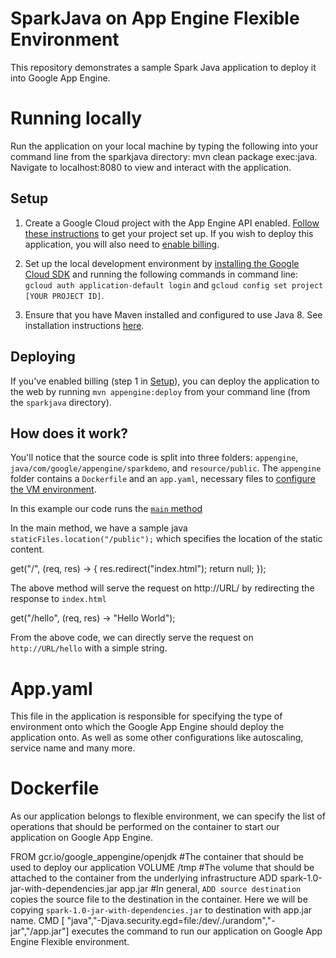 # SparkJava on App Engine Flexible Environment

This repository demonstrates a sample Spark Java application to deploy it into Google App Engine.

# Running locally
Run the application on your local machine by typing the following into your command line from the sparkjava directory: mvn clean package exec:java. Navigate to localhost:8080 to view and interact with the application.

Setup
-----

1.  Create a Google Cloud project with the App Engine API enabled.
    [Follow these
    instructions](https://cloud.google.com/docs/authentication#preparation) to
    get your project set up. If you wish to deploy this application, you will
    also need to [enable
    billing](https://support.google.com/cloud/?rd=2#topic=6288636).

2. Set up the local development environment by [installing the Google Cloud
   SDK](https://cloud.google.com/sdk/) and running the following commands in
   command line: `gcloud auth application-default login` and `gcloud config set project [YOUR
   PROJECT ID]`.

3. Ensure that you have Maven installed and configured to use Java 8. See
   installation instructions [here](https://maven.apache.org/install.html).
   
   
Deploying
---------

If you've enabled billing (step 1 in [Setup](#Setup)), you can deploy the
application to the web by running `mvn appengine:deploy` from your command line
(from the `sparkjava` directory).

How does it work?
-----------------

You'll notice that the source code is split into three folders: `appengine`,
`java/com/google/appengine/sparkdemo`, and `resource/public`. The `appengine`
folder contains a `Dockerfile` and an `app.yaml`, necessary files to [configure
the VM
environment](https://cloud.google.com/appengine/docs/managed-vms/config). 

In this example our code runs the [`main`
method](https://github.com/phanikumarmss/sparkJava/blob/master/src/main/java/com/google/appengine/sparkdemo/Main.java) 

In the main method, we have a sample java `staticFiles.location("/public");` which specifies the location of the static content. 

get("/", (req, res) -> {
            res.redirect("index.html"); return null;
        });
        
The above method will serve the request on http://URL/ by redirecting the response to `index.html`

 get("/hello", (req, res) -> "Hello World");
 
From the above code, we can directly serve the request on `http://URL/hello` with a simple string.

# App.yaml
This file in the application is responsible for specifying the type of environment onto which the Google App Engine should deploy the application onto. As well as some other configurations like autoscaling, service name and many more.

# Dockerfile

As our application belongs to flexible environment, we can specify the list of operations that should be performed on the container to start our application on Google App Engine.

FROM gcr.io/google_appengine/openjdk #The container that should be used to deploy our application
VOLUME /tmp #The volume that should be attached to the container from the underlying infrastructure
ADD spark-1.0-jar-with-dependencies.jar app.jar #In general, `ADD source destination` copies the source file to the destination in the container. Here we will be copying `spark-1.0-jar-with-dependencies.jar` to destination with app.jar name.
CMD [ "java","-Djava.security.egd=file:/dev/./urandom","-jar","/app.jar"] executes the command to run our application on Google App Engine Flexible environment.

